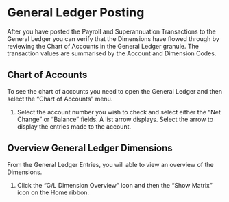 # General Ledger Posting

After you have posted the Payroll and Superannuation Transactions to the General Ledger you can verify that the Dimensions have flowed through by reviewing the Chart of Accounts in the General Ledger granule.  The transaction values are summarised by the Account and Dimension Codes.

 
## Chart of Accounts

To see the chart of accounts you need to open the General Ledger and then select the “Chart of Accounts” menu.  

1. Select the account number you wish to check and select either the “Net Change” or “Balance” fields.  A list arrow displays.  Select the arrow to display the entries made to the account.

## Overview General Ledger Dimensions

From the General Ledger Entries, you will able to view an overview of the Dimensions.  

1. Click the “G/L Dimension Overview” icon and then the “Show Matrix” icon on the Home ribbon. 

 


 
